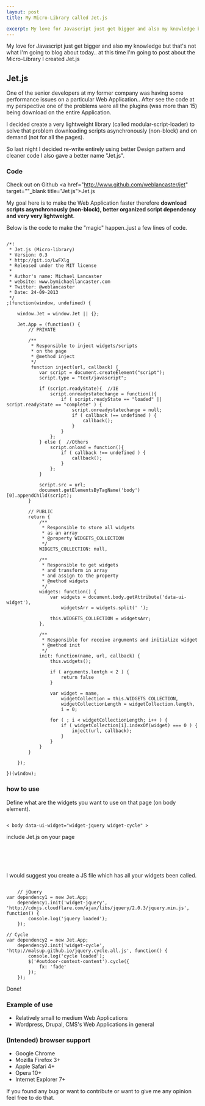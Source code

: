 ```yaml
---
layout: post
title: My Micro-Library called Jet.js

excerpt: My love for Javascript just get bigger and also my knowledge but that's not what I'm going to blog about today.. at this time I'm going to post about the Micro-Library I created Jet.js
---
```


My love for Javascript just get bigger and also my knowledge but that's not what I'm going to blog about today.. at this time I'm going to post about the Micro-Library I created Jet.js

## Jet.js

One of the senior developers at my former company was having some performance issues on a particular Web Application..
After see the code at my perspective one of the problems were all the plugins (was more than 15) being download on the entire Application.

I decided create a very lightweight library (called modular-script-loader) to solve that problem downloading scripts asynchronously (non-block) and on demand (not for all the pages).

So last night I decided re-write entirely using better Design pattern and cleaner code I also gave a better name "Jet.js".

### Code

Check out on Github <a href="http://www.github.com/weblancaster/jet" target=""_blank title="Jet js">Jet.js</a>

My goal here is to make the Web Application faster therefore <strong> download scripts asynchronously (non-block), better organized script dependency and very very lightweight</strong>.

Below is the code to make the "magic" happen..just a few lines of code.

<pre><code data-language="javascript">
/*!
 * Jet.js (Micro-library)
 * Version: 0.3
 * http://git.io/LwFXlg
 * Released under the MIT license
 *
 * Author's name: Michael Lancaster
 * website: www.bymichaellancaster.com
 * Twitter: @weblancaster
 * Date: 24-09-2013
 */
;(function(window, undefined) {

    window.Jet = window.Jet || {};

    Jet.App = (function() {
        // PRIVATE

        /**
         * Responsible to inject widgets/scripts
         * on the page
         * @method inject
         */
         function inject(url, callback) {
            var script = document.createElement("script");
            script.type = "text/javascript";

            if (script.readyState){  //IE
                script.onreadystatechange = function(){
                    if ( script.readyState == "loaded" || script.readyState == "complete" ) {
                        script.onreadystatechange = null;
                        if ( callback !== undefined ) {
                            callback();
                        }
                    }
                };
            } else {  //Others
                script.onload = function(){
                    if ( callback !== undefined ) {
                        callback();
                    }
                };
            }

            script.src = url;
            document.getElementsByTagName('body')[0].appendChild(script);
        }

        // PUBLIC
        return {
            /**
             * Responsible to store all widgets
             * as an array
             * @property WIDGETS_COLLECTION
             */
            WIDGETS_COLLECTION: null,

            /**
             * Responsible to get widgets
             * and transform in array
             * and assign to the property
             * @method widgets
             */
            widgets: function() {
                var widgets = document.body.getAttribute('data-ui-widget'),
                    widgetsArr = widgets.split(' ');

                this.WIDGETS_COLLECTION = widgetsArr;
            },

            /**
             * Responsible for receive arguments and initialize widget
             * @method init
             */
            init: function(name, url, callback) {
                this.widgets();

                if ( arguments.lentgh < 2 ) {
                    return false
                }

                var widget = name,
                    widgetCollection = this.WIDGETS_COLLECTION,
                    widgetCollectionLength = widgetCollection.length,
                    i = 0;

                for ( ; i < widgetCollectionLength; i++ ) {
                    if ( widgetCollection[i].indexOf(widget) === 0 ) {
                        inject(url, callback);
                    }
                }
            }
        }

    });

})(window);
</code></pre>

### how to use

Define what are the widgets you want to use on that page (on body element).

<pre><code data-language="html">
< body data-ui-widget="widget-jquery widget-cycle" >
</code></pre>

include Jet.js on your page

<pre><code data-language="html">
<script src="js/jet.min.js"></script>
</code></pre>

I would suggest you create a JS file which has all your widgets been called.

<pre><code data-language="javascript">
    // jQuery
var dependency1 = new Jet.App;
    dependency1.init('widget-jquery', 'http://cdnjs.cloudflare.com/ajax/libs/jquery/2.0.3/jquery.min.js', function() {
        console.log('jquery loaded');
    });

// Cycle
var dependency2 = new Jet.App;
    dependency2.init('widget-cycle', 'http://malsup.github.io/jquery.cycle.all.js', function() {
        console.log('cycle loaded');
        $('#outdoor-context-content').cycle({
            fx: 'fade'
        });
    });
</code></pre>

Done!

### Example of use

- Relatively small to medium Web Applications
- Wordpress, Drupal, CMS's Web Applications in general

### (Intended) browser support

- Google Chrome
- Mozilla Firefox 3+
- Apple Safari 4+
- Opera 10+
- Internet Explorer 7+

If you found any bug or want to contribute or want to give me any opinion feel free to do that.